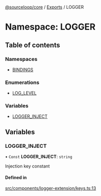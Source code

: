 [@sourceloop/core](../README.md) / [Exports](../modules.md) / LOGGER

# Namespace: LOGGER

## Table of contents

### Namespaces

- [BINDINGS](LOGGER.BINDINGS.md)

### Enumerations

- [LOG\_LEVEL](../enums/LOGGER.LOG_LEVEL.md)

### Variables

- [LOGGER\_INJECT](LOGGER.md#logger_inject)

## Variables

### LOGGER\_INJECT

• `Const` **LOGGER\_INJECT**: `string`

Injection key constant

#### Defined in

[src/components/logger-extension/keys.ts:13](https://github.com/sourcefuse/loopback4-microservice-catalog/blob/b93c60ac7/packages/core/src/components/logger-extension/keys.ts#L13)

